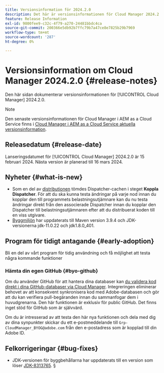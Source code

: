 ```yaml
---
title: Versionsinformation för 2024.2.0
description: Det här är versionsinformationen för Cloud Manager 2024.2.0.
feature: Release Information
exl-id: 9800fee9-c32c-4f79-a270-24481bbdc4ca
source-git-commit: 200366e5db92b7ffc79b7a47ce8e7825b29b7969
workflow-type: tm+mt
source-wordcount: '287'
ht-degree: 0%

---
```


# Versionsinformation om Cloud Manager 2024.2.0 {#release-notes}

Den här sidan dokumenterar versionsinformationen för [!UICONTROL Cloud Manager] 2024.2.0.

>[!NOTE]
>
>Den senaste versionsinformationen för Cloud Manager i AEM as a Cloud Service finns i [Cloud Manager i AEM as a Cloud Service aktuella versionsinformation](https://experienceleague.adobe.com/docs/experience-manager-cloud-service/content/implementing/using-cloud-manager/release-notes-cloud-manager/release-notes-cm-current.html).

## Releasedatum {#release-date}

Lanseringsdatumet för [!UICONTROL Cloud Manager] 2024.2.0 är 15 februari 2024. Nästa version är planerad till 16 mars 2024.

## Nyheter {#what-is-new}

* Som en del av [distributionen](/help/using/code-deployment.md) tömdes Dispatcher-cachen i steget **Koppla Dispatcher**. För att du ska kunna testa ändringar på varje nod innan du kopplar den till programmets belastningsutjämnare kan du nu testa ändringar direkt från den associerade Dispatcher innan du kopplar den Dispatcher till belastningsutjämnaren efter att du distribuerat koden till en viss utgivare.
* [Byggmiljön](/help/getting-started/build-environment.md) har uppdaterats till Maven version 3.9.4 och JDK-versionerna jdk-11.0.22 och jdk1.8.0_401.

## Program för tidigt antagande {#early-adoption}

Bli en del av vårt program för tidig användning och få möjlighet att testa några kommande funktioner

### Hämta din egen GitHub {#byo-github}

Om du använder GitHub för att hantera dina databaser kan [du validera kod direkt i dina GitHub-databaser via Cloud Manager](/help/managing-code/private-repositories.md). Integreringen eliminerar behovet av att konsekvent synkronisera kod med Adobe-databasen och gör att du kan verifiera pull-begäranden innan du sammanfogar dem i huvudgrenarna. Den här funktionen är exklusiv för public GitHub. Det finns inget stöd för GitHub som är självvärd.

Om du är intresserad av att testa den här nya funktionen och dela med dig av dina synpunkter skickar du ett e-postmeddelande till `Grp-CloudManager_BYOG@adobe.com` från den e-postadress som är kopplad till din Adobe ID.

## Felkorrigeringar {#bug-fixes}

* JDK-versionen för byggbehållarna har uppdaterats till en version som löser [JDK-8313765](https://bugs.openjdk.org/browse/JDK-8313765).
§

